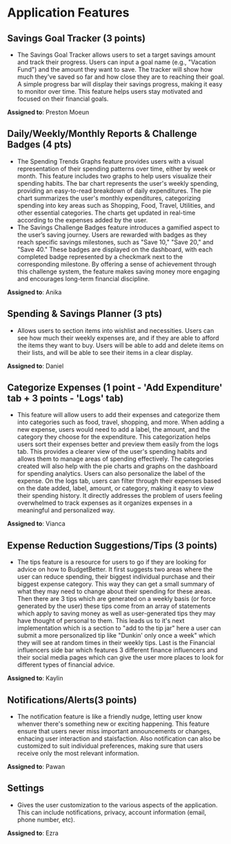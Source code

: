 # Application Features

## Savings Goal Tracker (3 points)

- The Savings Goal Tracker allows users to set a target savings amount and track their progress. Users can input a goal name (e.g., "Vacation Fund") and the amount they want to save. The tracker will show how much they've saved so far and how close they are to reaching their goal. A simple progress bar will display their savings progress, making it easy to monitor over time. This feature helps users stay motivated and focused on their financial goals.

**Assigned to**: Preston Moeun
  
## Daily/Weekly/Monthly Reports & Challenge Badges (4 pts)
- The Spending Trends Graphs feature provides users with a visual representation of their spending patterns over time, either by week or month. This feature includes two graphs to help users visualize their spending habits. The bar chart represents the user's weekly spending, providing an easy-to-read breakdown of daily expenditures. The pie chart summarizes the user's monthly expenditures, categorizing spending into key areas such as Shopping, Food, Travel, Utilities, and other essential categories. The charts get updated in real-time according to the expenses added by the user.
- The Savings Challenge Badges feature introduces a gamified aspect to the user’s saving journey. Users are rewarded with badges as they reach specific savings milestones, such as "Save 10," "Save 20," and "Save 40." These badges are displayed on the dashboard, with each completed badge represented by a checkmark next to the corresponding milestone. By offering a sense of achievement through this challenge system, the feature makes saving money more engaging and encourages long-term financial discipline.

**Assigned to**: Anika

## Spending & Savings Planner (3 pts)

- Allows users to section items into wishlist and necessities. Users can see how much their weekly expenses are, and if they are able to afford the items they want to buy. Users will be able to add and delete items on their lists, and will be able to see their items in a clear display.

**Assigned to**: Daniel

## Categorize Expenses (1 point - 'Add Expenditure' tab + 3 points - 'Logs' tab)

- This feature will allow users to add their expenses and categorize them into categories such as food, travel, shopping, and more. When adding a new expense, users would need to add a label, the amount, and the category they choose for the expenditure. This categorization helps users sort their expenses better and preview them easily from the logs tab. This provides a clearer view of the user's spending habits and allows them to manage areas of spending effectively. The categories created will also help with the pie charts and graphs on the dashboard for spending analytics. Users can also personalize the label of the expense. On the logs tab, users can filter through their expenses based on the date added, label, amount, or category, making it easy to view their spending history. It directly addresses the problem of users feeling overwhelmed to track expenses as it organizes expenses in a meaningful and personalized way.

**Assigned to**: Vianca

## Expense Reduction Suggestions/Tips (3 points)

- The tips feature is a resource for users to go if they are looking for advice on how to BudgetBetter. It first suggests two areas where the user can reduce spending, their biggest individual purchase and their biggest expense category. This way they can get a small summary of what they may need to change about their spending for these areas. Then there are 3 tips which are generated on a weekly basis (or force generated by the user) these tips come from an array of statements which apply to saving money as well as user-generated tips they may have thought of personal to them. This leads us to it's next implementation which is a section to "add to the tip jar" here a user can submit a more personalized tip like "Dunkin' only once a week" which they will see at random times in their weekly tips. Last is the Financial influencers side bar which features 3 different finance influencers and their social media pages which can give the user more places to look for different types of financial advice. 

**Assigned to**: Kaylin

## Notifications/Alerts(3 points)

- The notification feature is like a friendly nudge, letting user know whenver there's something new or exciting happening. This feature ensure that users never miss important announcements or changes, enhacing user interaction and staisfaction. Also notification can also be customized to suit individual preferences, making sure that users receive only the most relevant information.

**Assigned to**: Pawan

## Settings

- Gives the user customization to the various aspects of the application. This can include notifications, privacy, account information (email, phone number, etc).

**Assigned to**: Ezra
